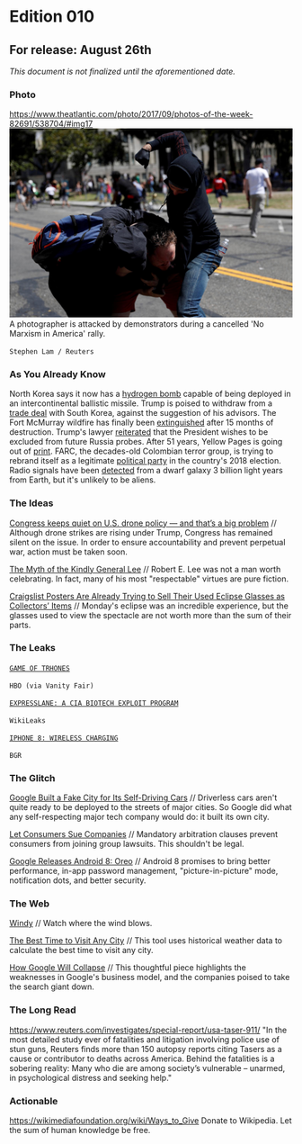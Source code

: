 # Edition 010

## For release: August 26th

_This document is not finalized until the aforementioned date._

### Photo

https://www.theatlantic.com/photo/2017/09/photos-of-the-week-82691/538704/#img17
![photographer.jpg](photographer.jpg)
A photographer is attacked by demonstrators during a cancelled 'No Marxism in America' rally.

`Stephen Lam / Reuters`

### As You Already Know
North Korea says it now has a [hydrogen bomb](http://www.reuters.com/article/us-northkorea-nuclear/north-korea-says-it-has-developed-advanced-hydrogen-bomb-ready-for-icbm-idUSKCN1BD0VW?il=0) capable of being deployed in an intercontinental ballistic missile. Trump is poised to withdraw from a [trade deal](https://www.washingtonpost.com/news/wonk/wp/2017/09/02/trump-plans-withdrawal-from-south-korea-trade-deal/) with South Korea, against the suggestion of his advisors. The Fort McMurray wildfire has finally been [extinguished](http://edmontonjournal.com/news/local-news/fort-mcmurray-wildfire-finally-extinguished-after-15-months) after 15 months of destruction. Trump's lawyer [reiterated](http://abcnews.go.com/ABCNews/trump-lawyer-congress-russia-probe/story?id=49542637&cid=social_twitter_abcnp) that the President wishes to be excluded from future Russia probes. After 51 years, Yellow Pages is going out of [print](http://www.bbc.com/news/amp/business-41125865). FARC, the decades-old Colombian terror group, is trying to rebrand itself as a legitimate [political party](https://www.theguardian.com/world/2017/sep/02/farc-eyes-colombias-2018-elections-as-it-seeks-new-political-dawn) in the country's 2018 election. Radio signals have been [detected](https://www.theguardian.com/science/2017/sep/01/alien-search-detects-radio-signals-from-dwarf-galaxy-3bn-light-years-from-earth?CMP=fb_gu) from a dwarf galaxy 3 billion light years from Earth, but it's unlikely to be aliens.

### The Ideas

[Congress keeps quiet on U.S. drone policy — and that’s a big problem](https://www.washingtonpost.com/news/monkey-cage/wp/2017/08/24/congress-keeps-quiet-on-u-s-drone-policy-and-thats-a-big-problem/) // Although drone strikes are rising under Trump, Congress has remained silent on the issue. In order to ensure accountability and prevent perpetual war, action must be taken soon.

[The Myth of the Kindly General Lee](https://www.theatlantic.com/politics/archive/2017/06/the-myth-of-the-kindly-general-lee/529038/) // Robert E. Lee was not a man worth celebrating. In fact, many of his most "respectable" virtues are pure fiction.

[Craigslist Posters Are Already Trying to Sell Their Used Eclipse Glasses as Collectors’ Items](http://www.slate.com/blogs/moneybox/2017/08/21/craigslist_posters_are_already_trying_to_sell_their_used_eclipse_glasses.html) // Monday's eclipse was an incredible experience, but the glasses used to view the spectacle are not worth more than the sum of their parts.

### The Leaks

[`GAME OF TRHONES`](https://www.vanityfair.com/hollywood/2017/08/game-of-thrones-leak-hbo-spain)

`HBO (via Vanity Fair)`

[`EXPRESSLANE: A CIA BIOTECH EXPLOIT PROGRAM`](https://wikileaks.org/vault7/#ExpressLane)

`WikiLeaks`

[`IPHONE 8: WIRELESS CHARGING`](http://bgr.com/2017/08/25/iphone-8-wireless-charging-feature-leak/)

`BGR`

### The Glitch
[Google Built a Fake City for Its Self-Driving Cars](http://www.slate.com/blogs/future_tense/2017/08/25/google_affiliated_waymo_built_a_fake_city_in_california_to_test_its_self.html) // Driverless cars aren't quite ready to be deployed to the streets of major cities. So Google did what any self-respecting major tech company would do: it built its own city.

[Let Consumers Sue Companies](https://www.nytimes.com/2017/08/22/opinion/let-consumers-sue-companies.html) // Mandatory arbitration clauses prevent consumers from joining group lawsuits. This shouldn't be legal.

[Google Releases Android 8: Oreo](https://www.android.com/versions/oreo-8-0/) // Android 8 promises to bring better performance, in-app password management, "picture-in-picture" mode, notification dots, and better security.

### The Web

[Windy](https://www.windy.com/?33.119,-78.926,5) // Watch where the wind blows.

[The Best Time to Visit Any City](https://championtraveler.com/travel-weather-map/) // This tool uses historical weather data to calculate the best time to visit any city.

[How Google Will Collapse](https://hackernoon.com/how-google-collapsed-b6ffa82198ee) // This thoughtful piece highlights the weaknesses in Google's business model, and the companies poised to take the search giant down.

### The Long Read
https://www.reuters.com/investigates/special-report/usa-taser-911/ "In the most detailed study ever of fatalities and litigation involving police use of stun guns, Reuters finds more than 150 autopsy reports citing Tasers as a cause or contributor to deaths across America. Behind the fatalities is a sobering reality: Many who die are among society’s vulnerable – unarmed, in psychological distress and seeking help."

### Actionable
https://wikimediafoundation.org/wiki/Ways_to_Give Donate to Wikipedia. Let the sum of human knowledge be free.
